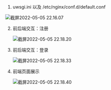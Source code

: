 1.  uwsgi.ini 以及 /etc/nginx/conf.d/default.conf

![截屏2022-05-05 22.16.07](https://cdn.jsdelivr.net/gh/hjc-owo/hjc-owo.github.io/img/202205052219743.png)

2. 前后端交互：注册

   ![截屏2022-05-05 22.18.20](https://cdn.jsdelivr.net/gh/hjc-owo/hjc-owo.github.io/img/202205052219778.png)

3. 前后端交互：登录

   ![截屏2022-05-05 22.18.33](https://cdn.jsdelivr.net/gh/hjc-owo/hjc-owo.github.io/img/202205052219766.png)

4. 前端页面展示

   ![截屏2022-05-05 22.18.40](https://cdn.jsdelivr.net/gh/hjc-owo/hjc-owo.github.io/img/202205052219797.png)
